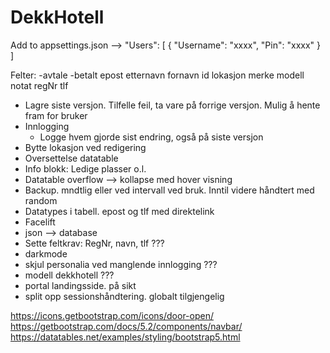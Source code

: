 
# DekkHotell

Add to appsettings.json -->
"Users": [
    {
      "Username": "xxxx",
      "Pin": "xxxx"
    }
  ]
  
  
  
Felter:
-avtale
-betalt
epost
etternavn
fornavn
id
lokasjon
merke
modell
notat
regNr
tlf

* Lagre siste versjon. Tilfelle feil, ta vare på forrige versjon. Mulig å hente fram for bruker
* Innlogging
	* Logge hvem gjorde sist endring, også på siste versjon
* Bytte lokasjon ved redigering
* Oversettelse datatable
* Info blokk: Ledige plasser o.l.
* Datatable overflow --> kollapse med hover visning
* Backup. mndtlig eller ved intervall ved bruk. Inntil videre håndtert med random
* Datatypes i tabell. epost og tlf med direktelink
* Facelift
* json --> database
* Sette feltkrav: RegNr, navn, tlf ???
* darkmode
* skjul personalia ved manglende innlogging ???
* modell dekkhotell ???
* portal landingsside. på sikt
* split opp sessionshåndtering. globalt tilgjengelig

https://icons.getbootstrap.com/icons/door-open/
https://getbootstrap.com/docs/5.2/components/navbar/
https://datatables.net/examples/styling/bootstrap5.html

